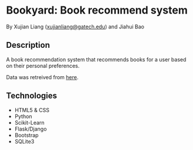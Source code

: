 # Bookyard: Book recommend system #

By Xujian Liang (xujianliang@gatech.edu) and Jiahui Bao 

## Description ##

A book recommendation system that recommends books for a user based on their personal preferences.

Data was retreived from [here](http://www2.informatik.uni-freiburg.de/~cziegler/BX/).

## Technologies ##

- HTML5 & CSS
- Python
- Scikit-Learn
- Flask/Django
- Bootstrap
- SQLite3
